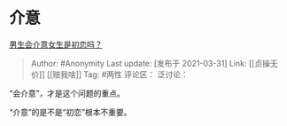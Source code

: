 # 介意
[男生会介意女生是初恋吗？](https://www.zhihu.com/question/308339974/answer/1808913703)

> Author: #Anonymity
> Last update: [发布于 2021-03-31]
> Link: [[贞操无价]] [[赔我啥]]
> Tag: #两性
> 评论区：
> 泛讨论：

“会介意”，才是这个问题的重点。

“介意”的是不是“初恋”根本不重要。
